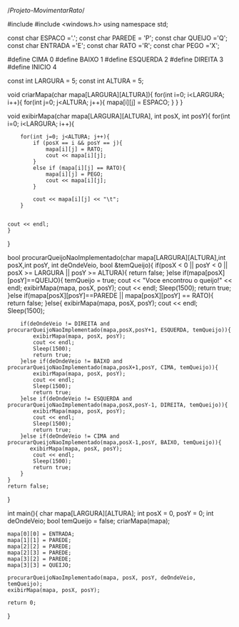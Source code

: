 /*Projeto-MovimentarRato*/


#include <iostream>
#include <windows.h>
using namespace std;

const char ESPACO ='.';
const char PAREDE = 'P';
const char QUEIJO ='Q';
const char ENTRADA ='E';
const char RATO ='R';
const char PEGO ='X';

#define CIMA 0
#define BAIXO 1
#define ESQUERDA 2
#define DIREITA 3
#define INICIO 4

const int LARGURA = 5;
const int ALTURA = 5;

void criarMapa(char mapa[LARGURA][ALTURA]){
    for(int i=0; i<LARGURA; i++){
        for(int j=0; j<ALTURA; j++){
            mapa[i][j] = ESPACO;
        }
    }
}

void exibirMapa(char mapa[LARGURA][ALTURA], int posX, int posY){
    for(int i=0; i<LARGURA; i++){

        for(int j=0; j<ALTURA; j++){
            if (posX == i && posY == j){
                mapa[i][j] = RATO;
                cout << mapa[i][j];
            }
            else if (mapa[i][j] == RATO){
                mapa[i][j] = PEGO;
                cout << mapa[i][j];
            }

            cout << mapa[i][j] << "\t";
        } 


    cout << endl;  
    }
}

bool procurarQueijoNaoImplementado(char mapa[LARGURA][ALTURA],int posX,int posY, int deOndeVeio, bool &temQueijo){
    if(posX < 0 || posY < 0 || posX >= LARGURA || posY >= ALTURA){
        return false;
    }else if(mapa[posX][posY]==QUEIJO){
        temQueijo = true;
        cout << "Voce encontrou o queijo!" << endl;
        exibirMapa(mapa, posX, posY);
        cout << endl;
        Sleep(1500);
        return true;
    }else if(mapa[posX][posY]==PAREDE || mapa[posX][posY] == RATO){
        return false;
    }else{
        exibirMapa(mapa, posX, posY);
        cout << endl;
        Sleep(1500);

        if(deOndeVeio != DIREITA and procurarQueijoNaoImplementado(mapa,posX,posY+1, ESQUERDA, temQueijo)){
            exibirMapa(mapa, posX, posY);
            cout << endl;
            Sleep(1500);
            return true;
        }else if(deOndeVeio != BAIXO and procurarQueijoNaoImplementado(mapa,posX+1,posY, CIMA, temQueijo)){
            exibirMapa(mapa, posX, posY);
            cout << endl;
            Sleep(1500);
            return true;
        }else if(deOndeVeio != ESQUERDA and procurarQueijoNaoImplementado(mapa,posX,posY-1, DIREITA, temQueijo)){
            exibirMapa(mapa, posX, posY);
            cout << endl;
            Sleep(1500);
            return true;
        }else if(deOndeVeio != CIMA and procurarQueijoNaoImplementado(mapa,posX-1,posY, BAIXO, temQueijo)){
           exibirMapa(mapa, posX, posY);
            cout << endl;
            Sleep(1500);
            return true;
        }
    }
    return false;
}

int main(){
    char mapa[LARGURA][ALTURA];
    int posX = 0, posY = 0;
    int deOndeVeio;
    bool temQueijo = false;
    criarMapa(mapa);
    
    mapa[0][0] = ENTRADA;
    mapa[1][1] = PAREDE;
    mapa[2][2] = PAREDE;
    mapa[2][3] = PAREDE;
    mapa[3][2] = PAREDE;
    mapa[3][3] = QUEIJO;

    procurarQueijoNaoImplementado(mapa, posX, posY, deOndeVeio, temQueijo);
    exibirMapa(mapa, posX, posY);
   
    return 0;
} 
